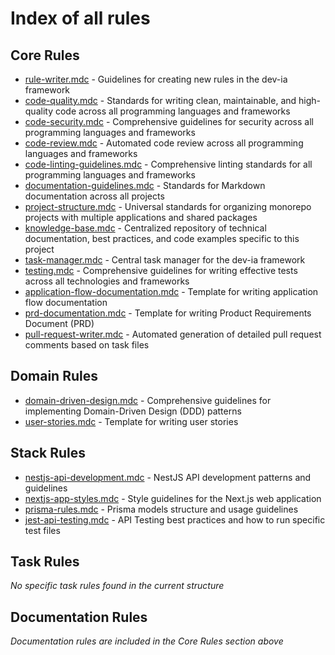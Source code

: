 # Index of all rules

## Core Rules
- [rule-writer.mdc](./core/rule-writer.mdc) - Guidelines for creating new rules in the dev-ia framework
- [code-quality.mdc](./core/code-quality.mdc) - Standards for writing clean, maintainable, and high-quality code across all programming languages and frameworks
- [code-security.mdc](./core/code-security.mdc) - Comprehensive guidelines for security across all programming languages and frameworks
- [code-review.mdc](./core/code-review.mdc) - Automated code review across all programming languages and frameworks
- [code-linting-guidelines.mdc](./core/code-linting-guidelines.mdc) - Comprehensive linting standards for all programming languages and frameworks
- [documentation-guidelines.mdc](./core/documentation-guidelines.mdc) - Standards for Markdown documentation across all projects
- [project-structure.mdc](./core/project-structure.mdc) - Universal standards for organizing monorepo projects with multiple applications and shared packages
- [knowledge-base.mdc](./core/knowledge-base.mdc) - Centralized repository of technical documentation, best practices, and code examples specific to this project
- [task-manager.mdc](./core/task-manager.mdc) - Central task manager for the dev-ia framework
- [testing.mdc](./core/testing.mdc) - Comprehensive guidelines for writing effective tests across all technologies and frameworks
- [application-flow-documentation.mdc](./core/application-flow-documentation.mdc) - Template for writing application flow documentation
- [prd-documentation.mdc](./core/prd-documentation.mdc) - Template for writing Product Requirements Document (PRD)
- [pull-request-writer.mdc](./core/pull-request-writer.mdc) - Automated generation of detailed pull request comments based on task files

## Domain Rules
- [domain-driven-design.mdc](./domain/domain-driven-design.mdc) - Comprehensive guidelines for implementing Domain-Driven Design (DDD) patterns
- [user-stories.mdc](./domain/user-stories.mdc) - Template for writing user stories

## Stack Rules
- [nestjs-api-development.mdc](./../stacks/nestjs-api-development.mdc) - NestJS API development patterns and guidelines
- [nextjs-app-styles.mdc](./../stacks/nextjs-app-styles.mdc) - Style guidelines for the Next.js web application
- [prisma-rules.mdc](./../stacks/prisma-rules.mdc) - Prisma models structure and usage guidelines
- [jest-api-testing.mdc](./../stacks/jest-api-testing.mdc) - API Testing best practices and how to run specific test files

## Task Rules
*No specific task rules found in the current structure*

## Documentation Rules
*Documentation rules are included in the Core Rules section above*